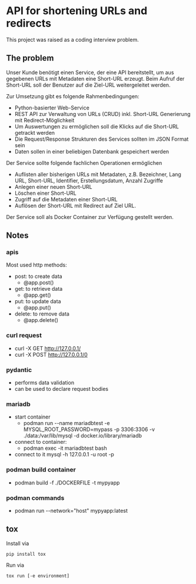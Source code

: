 # API for shortening URLs and redirects

This project was raised as a coding interview problem.

## The problem

Unser Kunde benötigt einen Service, der eine API bereitstellt, um aus gegebenen URLs mit
Metadaten eine Short-URL erzeugt. Beim Aufruf der Short-URL soll der Benutzer auf die Ziel-URL
weitergeleitet werden.


Zur Umsetzung gibt es folgende Rahmenbedingungen:
- Python-basierter Web-Service
- REST API zur Verwaltung von URLs (CRUD) inkl. Short-URL Generierung mit Redirect-Möglichkeit
- Um Auswertungen zu ermöglichen soll die Klicks auf die Short-URL getrackt werden
- Die Request/Response Strukturen des Services sollten im JSON Format sein
- Daten sollen in einer beliebigen Datenbank gespeichert werden

Der Service sollte folgende fachlichen Operationen ermöglichen
- Auflisten aller bisherigen URLs mit Metadaten, z.B. Bezeichner, Lang URL, Short-URL, Identifier, Erstellungsdatum, Anzahl Zugriffe
- Anlegen einer neuen Short-URL
- Löschen einer Short-URL
- Zugriff auf die Metadaten einer Short-URL
- Auflösen der Short-URL mit Redirect auf Ziel URL.

Der Service soll als Docker Container zur Verfügung gestellt werden.

## Notes

### apis

Most used http methods:

* post: to create data
  * @app.post()
* get: to retrieve data
  * @app.get()
* put: to update data
  * @app.put()
* delete: to remove data
  * @app.delete()

### curl request

* curl -X GET http://127.0.0.1/
* curl -X POST http://127.0.0.1/0

### pydantic

* performs data validation
* can be used to declare request bodies

### mariadb

* start container
  * podman run --name mariadbtest -e MYSQL_ROOT_PASSWORD=mypass -p 3306:3306 -v ./data:/var/lib/mysql -d docker.io/library/mariadb
* connect to container:
  * podman exec -it mariadbtest bash
* connect to it mysql -h 127.0.0.1 -u root -p

### podman build container

* podman build -f ./DOCKERFILE -t mypyapp

### podman commands

* podman run --network="host" mypyapp:latest

## tox

Install via

`pip install tox`

Run via

`tox run [-e environment]`